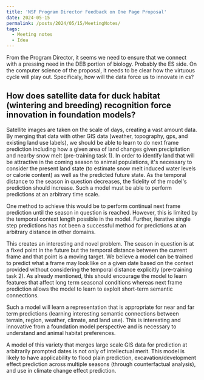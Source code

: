 ```yaml
---
title: 'NSF Program Director Feedback on One Page Proposal'
date: 2024-05-15
permalink: /posts/2024/05/15/MeetingNotes/
tags:
  - Meeting notes
  - Idea
---
```


From the Program Director, it seems we need to ensure that we connect with a pressing need in the DEB portion of biology. Probably the ES side. On the computer science of the proposal, it needs to be clear how the virtuous cycle will play out. Specificaly, how will the data  force us to innovate in cs?

## How does satellite data for duck habitat (wintering and breeding) recognition force innovation in foundation models?

Satellite images are taken on the scale of days, creating a vast amount data. By merging that data with other GIS data (weather, topography, gps, and existing land use labels), we should be able to learn to do next frame prediction including how a given area of land changes given precipitation and nearby snow melt (pre-training task 1). In order to identify land that will be attractive in the coming season to animal populations, it's necessary to consider the present land state (to estimate snow melt induced water levels or calorie content) as well as the predicted future state. As the temporal distance to the season in question decreases, the fidelity of the model's prediction should increase. Such a model must be able to perform predictions at an arbitrary time scale. 

One method to achieve this would be to perform continual next frame prediction until the season in question is reached. However, this is limited by the temporal context length possible in the model. Further, iterative single step predictions has not been a successful method for predictions at an arbitrary distance in other domains. 

This creates an interesting and novel problem. The season in question is at a fixed point in the future but the temporal distance between the current frame and that point is a moving target. We believe a model can be trained to predict what a frame may look like on a given date based on the context provided without considering the temporal distance explicitly (pre-training task 2). As already mentioned, this should encourage the model to learn features that affect long term seasonal conditions whereas next frame prediction allows the model to learn to exploit short-term semantic connections. 

Such a model will learn a representation that is appropriate for near and far term predictions (learning interesting semantic connections between terrain, region, weather, climate, and land use). This is interesting and innovative from a foundation model perspective and is necessary to understand and animal habitat preferences. 

A model of this variety that merges large scale GIS data for prediction at arbitrarily prompted dates is not only of intellectual merit. This model is likely to have applicability to flood plain prediction, excavation/development effect prediction across multiple seasons (through counterfactual analysis), and use in climate change effect prediction.
